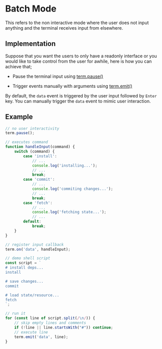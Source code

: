 # Batch Mode

This refers to the non interactive mode where the user does not input anything and the terminal receives input from elsewhere.

## Implementation

Suppose that you want the users to only have a readonly interface or you would like to take control from the user for awhile, here is how you can achieve that;

- Pause the terminal input using [term.pause()](./prompt.md#pause--resume)

- Trigger events manually with arguments using [term.emit()](./events.md#arguments)

By default, the `data` event is triggered by the user input followed by `Enter` key. You can manually trigger the `data` event to mimic user interaction.

## Example

```js
// no user interactivity
term.pause();

// executes command
function handleInput(command) {
    switch (command) {
        case 'install':
            // ...
            console.log('installing...');
            // ...
            break;
        case 'commit':
            // ...
            console.log('commiting changes...');
            // ...
            break;
        case 'fetch':
            // ...
            console.log('fetching state...');
            // ...
        default:
            break;
    }
}

// register input callback
term.on('data', handleInput);

// demo shell script
const script = `
# install deps...
install

# save changes...
commit

# load state/resource...
fetch
`;

// run it
for (const line of script.split(/\n/)) {
    // skip empty lines and comments
    if (!line || line.startsWith("#")) continue;
    // execute line
    term.emit('data', line);
}
```